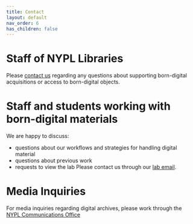 ```yaml
---
title: Contact
layout: default
nav_order: 6
has_children: false
---
```


# Staff of NYPL Libraries
Please [contact us](mailto:digitalarchives@nypl.org) regarding any questions about supporting born-digital acquisitions or access to born-digital objects.

# Staff and students working with born-digital materials
We are happy to discuss:
* questions about our workflows and strategies for handling digital material
* questions about previous work
* requests to view the lab
Please contact us through our [lab email](mailto:digitalarchives@nypl.org).

# Media Inquiries
For media inquiries regarding digital archives, please work through the [NYPL Communications Office](https://www.nypl.org/help/about-nypl/media-center)
